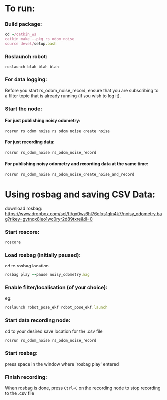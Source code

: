 # To run:
### Build package:
```Ruby
cd ~/catkin_ws
catkin_make --pkg rs_odom_noise
source devel/setup.bash
```

### Roslaunch robot:
```
roslaunch blah blah blah
```

### For data logging:
Before you start rs_odom_noise_record, ensure that you are subscribing to a filter
topic that is already running (if you wish to log it).

### Start the node:

#### For just publishing noisy odometry:
```Ruby
rosrun rs_odom_noise rs_odom_noise_create_noise
```

#### For just recording data:
```Ruby
rosrun rs_odom_noise rs_odom_noise_record
```

#### For publishing noisy odometry and recording data at the same time:
```Ruby
rosrun rs_odom_noise rs_odom_noise_create_noise_and_record
```


# Using rosbag and saving CSV Data:
download rosbag:
https://www.dropbox.com/scl/fi/qx0ws6hl76cfxs1qln4k7/noisy_odometry.bag?rlkey=gvtnqx8ieo1wc0ryr2d89txre&dl=0

### Start roscore:
```Ruby
roscore
```

### Load rosbag (initially paused):
cd to rosbag location
```Ruby
rosbag play --pause noisy_odometry.bag
```

### Enable filter/localisation (of your choice):
eg:
```Ruby
roslaunch robot_pose_ekf robot_pose_ekf.launch
```

### Start data recording node:
cd to your desired save location for the .csv file
```Ruby
rosrun rs_odom_noise rs_odom_noise_record
```

### Start rosbag:
press space in the window where 'rosbag play' entered

### Finish recording:
When rosbag is done, press `Ctrl+C` on the recording node to stop recording to the .csv file
